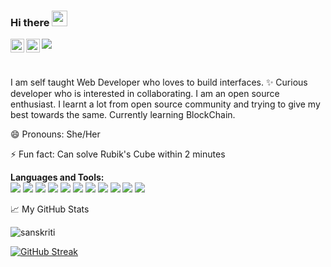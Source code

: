 ### Hi there <img src="https://media.giphy.com/media/hvRJCLFzcasrR4ia7z/giphy.gif" width="25px" height="25px"><br>

<a href="https://www.linkedin.com/in/sanskruti-p-6a24b5167/">
  <img align="left" alt="Sanskriti's LinkedIn" width="22px" src="https://raw.githubusercontent.com/peterthehan/peterthehan/master/assets/linkedin.svg" />
</a>
<a href="https://twitter.com/sanskritirp">
  <img align="left" alt="Sanskriti | Twitter" width="22px" src="https://raw.githubusercontent.com/peterthehan/peterthehan/master/assets/twitter.svg" />
</a>

![](https://visitor-badge.glitch.me/badge?page_id=SanskrutiRP.SanskrutiRP)<br>

<br>


<!--**SanskrutiRP/SanskrutiRP** is a ✨ _special_ ✨ repository because its `README.md` (this file) appears on your GitHub profile.

Here are some ideas to get you started:-->
I am self taught Web Developer who loves to build interfaces. ✨
Curious developer who is interested in collaborating.
I am an open source enthusiast.
I learnt a lot from open source community and trying to give my best towards the same.
Currently learning BlockChain.


😄 Pronouns: She/Her

⚡ Fun fact: Can solve Rubik's Cube within 2 minutes


**Languages and Tools:**   
<img src="https://img.shields.io/badge/-HTML-E34F26?style=for-the-badge&labelColor=282828">
<img src="https://img.shields.io/badge/-CSS-1572B6?style=for-the-badge&labelColor=282828">
<img src="https://img.shields.io/badge/-JavaScript-F7DF1E?style=for-the-badge&labelColor=282828">
<img src="https://img.shields.io/badge/-Web3.js-F16822?style=for-the-badge&labelColor=282828">
<img src="https://img.shields.io/badge/-Solidity-363636?style=for-the-badge&labelColor=282828">
<img src="https://img.shields.io/badge/-C++-00599C?style=for-the-badge&labelColor=282828">
<img src="https://img.shields.io/badge/-Java-D0A384?style=for-the-badge&labelColor=282828">
<img src="https://img.shields.io/badge/-MongoDB-47A248?style=for-the-badge&labelColor=282828">
<img src="https://img.shields.io/badge/-MySQL-4479A1?style=for-the-badge&labelColor=282828">
<img src="https://img.shields.io/badge/-Git-F05032?style=for-the-badge&labelColor=282828">
<img src="https://img.shields.io/badge/-Docker-2496ED?style=for-the-badge&labelColor=282828">

📈 My GitHub Stats

<img src="https://github-readme-stats.vercel.app/api?username=SanskrutiRP&show_icons=true&theme=gotham" alt="sanskriti" />
  
[![GitHub Streak](http://github-readme-streak-stats.herokuapp.com?user=Sanskrutirp&date_format=M%20j%5B%2C%20Y%5D&theme=dark)](https://git.io/streak-stats)
